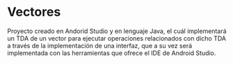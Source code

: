 # Vectores
Proyecto creado en Andorid Studio y en lenguaje Java, el cuál implementará un TDA de un vector para ejecutar operaciones relacionados con dicho TDA a través de la implementación de una interfaz, que a su vez será implementada con las herramientas  que ofrece el IDE de Android Studio.
